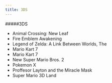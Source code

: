 ```yaml
---
title: 3DS
---
```


#####3DS

* Animal Crossing: New Leaf
* Fire Emblem Awakening
* Legend of Zelda: A Link Between Worlds, The
* Mario Kart 7
* Mario Kart 7
* New Super Mario Bros. 2
* Pokemon X
* Proffesor Layton and the Miracle Mask
* Super Mario 3D Land
